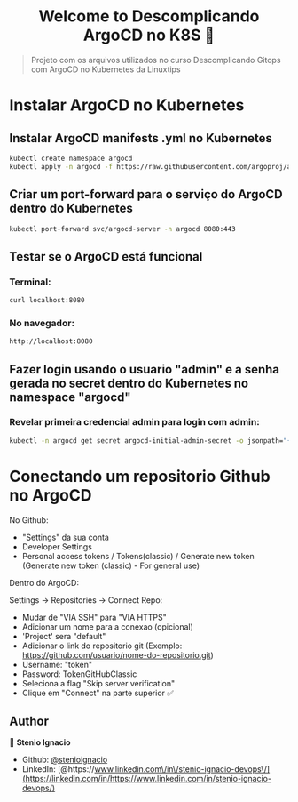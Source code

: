 <h1 align="center">Welcome to Descomplicando ArgoCD no K8S 👋</h1>

> Projeto com os arquivos utilizados no curso Descomplicando Gitops com ArgoCD no Kubernetes da Linuxtips

# Instalar ArgoCD no Kubernetes

## Instalar ArgoCD manifests .yml no Kubernetes

```sh
kubectl create namespace argocd
kubectl apply -n argocd -f https://raw.githubusercontent.com/argoproj/argo-cd/stable/manifests/install.yaml
```

## Criar um port-forward para o serviço do ArgoCD dentro do Kubernetes

```sh
kubectl port-forward svc/argocd-server -n argocd 8080:443
```

## Testar se o ArgoCD está funcional

### Terminal:

```sh
curl localhost:8080
```

### No navegador:

```sh
http://localhost:8080
```

## Fazer login usando o usuario "admin" e a senha gerada no secret dentro do Kubernetes no namespace "argocd"

### Revelar primeira credencial admin para login com admin:

```sh
kubectl -n argocd get secret argocd-initial-admin-secret -o jsonpath="{.data.password}" | base64 -d
```

# Conectando um repositorio Github no ArgoCD

No Github:

- "Settings" da sua conta
- Developer Settings
- Personal access tokens / Tokens(classic) / Generate new token (Generate new token (classic) - For general use)

Dentro do ArgoCD:

Settings -> Repositories -> Connect Repo:

- Mudar de "VIA SSH" para "VIA HTTPS"
- Adicionar um nome para a conexao (opicional)
- 'Project' sera "default"
- Adicionar o link do repositorio git (Exemplo: https://github.com/usuario/nome-do-repositorio.git)
- Username: "token"
- Password: TokenGitHubClassic
- Seleciona a flag "Skip server verification"
- Clique em "Connect" na parte superior ✅

## Author

👤 **Stenio Ignacio**

- Github: [@stenioignacio](https://github.com/stenioignacio)
- LinkedIn: [@https:\/\/www.linkedin.com\/in\/stenio-ignacio-devops\/](https://linkedin.com/in/https://www.linkedin.com/in/stenio-ignacio-devops/)
